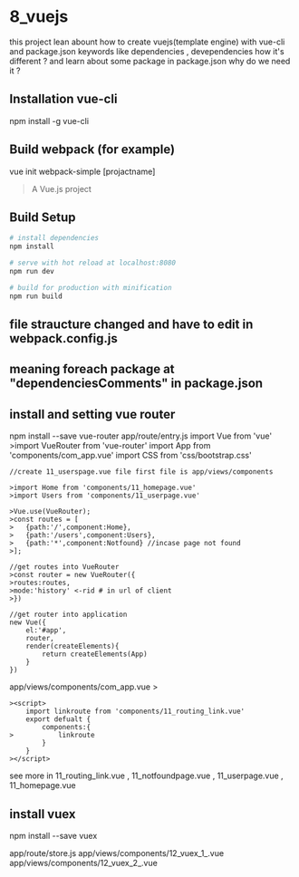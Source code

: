 # 8_vuejs

this project lean abount how to create vuejs(template engine) with vue-cli and package.json keywords 
like dependencies , devependencies how it's different ? and learn about some package in package.json
why do we need it ?

## Installation vue-cli

npm install -g vue-cli

## Build webpack (for example)

vue init webpack-simple [projactname]

> A Vue.js project

## Build Setup

``` bash
# install dependencies
npm install

# serve with hot reload at localhost:8080
npm run dev

# build for production with minification
npm run build
```

## file straucture changed and have to edit in webpack.config.js

## meaning foreach package at "dependenciesComments" in package.json

## install and setting vue router
npm install --save vue-router
app/route/entry.js
    import Vue from 'vue'
    >import VueRouter from 'vue-router'
    import App from 'components/com_app.vue'
    import CSS from 'css/bootstrap.css'

    //create 11_userspage.vue file first file is app/views/components

    >import Home from 'components/11_homepage.vue'
    >import Users from 'components/11_userpage.vue'

    >Vue.use(VueRouter);
    >const routes = [
    >   {path:'/',component:Home},
    >   {path:'/users',component:Users},
    >   {path:'*',component:Notfound} //incase page not found
    >];

    //get routes into VueRouter
    >const router = new VueRouter({
    >routes:routes,
    >mode:'history' <-rid # in url of client
    >})

    //get router into application
    new Vue({
        el:'#app',
        router,
        render(createElements){
            return createElements(App)
        }
    })

app/views/components/com_app.vue
    ><router-view></router-view>
    
    ><script>
        import linkroute from 'components/11_routing_link.vue'
        export defualt {
            components:{
    >           linkroute
            }
        }
    ></script>

see more in 11_routing_link.vue , 11_notfoundpage.vue , 11_userpage.vue , 11_homepage.vue

## install vuex
npm install --save vuex

app/route/store.js
app/views/components/12_vuex_1_.vue
app/views/components/12_vuex_2_.vue

    
